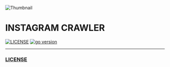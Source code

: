 ![Thumbnail](https://lh4.googleusercontent.com/proxy/_tieb32p52mzUXjxlDG_jbkoBUnDE3ujwDkNi17_6WX2grdTDVzRIawvK5tYwX6p3ia2zqra5kAG7Ho-SKT2W7YYAbNSAK2RUViiIL3MNunesBO1HrI3QTQ2=s0-d)

# INSTAGRAM CRAWLER

[![LICENSE](https://img.shields.io/badge/license-Apache%202-blue)](https://github.com/joshua-dev/instagram-crawler/blob/master/LICENSE)
[![go version](https://img.shields.io/badge/go-1.14-00ADD8)](https://go.dev)

---

### [LICENSE](https://github.com/joshua-dev/instagram-crawler/blob/master/LICENSE)
